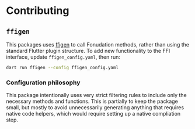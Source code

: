 # Contributing

## `ffigen`

This packages uses [ffigen](https://pub.dev/packages/ffigen) to call Fonudation
methods, rather than using the standard Flutter plugin structure. To add new
functionality to the FFI interface, update `ffigen_config.yaml`, then run:

```bash
dart run ffigen --config ffigen_config.yaml
```

### Configuration philosophy

This package intentionally uses very strict filtering rules to include only the
necessary methods and functions. This is partially to keep the package small,
but mostly to avoid unnecessarily generating anything that requires native code
helpers, which would require setting up a native compliation step.
